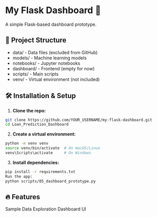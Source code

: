 # My Flask Dashboard 🚀  

A simple Flask-based dashboard prototype.

## 📂 Project Structure

* data/ - Data files (excluded from GitHub)
* models/ - Machine learning models
* notebooks/ - Jupyter notebooks
* dashboard/ - Frontend (empty for now)
* scripts/ - Main scripts
* venv/ - Virtual environment (not included)

## 🛠 Installation & Setup  

1. **Clone the repo:**

```bash
git clone https://github.com/YOUR_USERNAME/my-flask-dashboard.git
cd Loan_Prediction_Dashboard
```
   
2. **Create a virtual environment:**

```bash
python -m venv venv
source venv/bin/activate  # On macOS/Linux
venv\Scripts\activate     # On Windows
```

3. **Install dependencies:**

```bash
pip install -r requirements.txt
Run the app:
python scripts/05_dashboard_prototype.py
```

## 🔥 Features

Sample Data Exploration
Dashboard UI 
